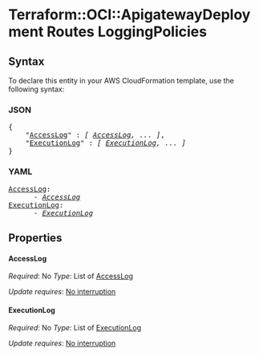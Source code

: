 # Terraform::OCI::ApigatewayDeployment Routes LoggingPolicies

## Syntax

To declare this entity in your AWS CloudFormation template, use the following syntax:

### JSON

<pre>
{
    "<a href="#accesslog" title="AccessLog">AccessLog</a>" : <i>[ <a href="routes-loggingpolicies-accesslog.md">AccessLog</a>, ... ]</i>,
    "<a href="#executionlog" title="ExecutionLog">ExecutionLog</a>" : <i>[ <a href="routes-loggingpolicies-executionlog.md">ExecutionLog</a>, ... ]</i>
}
</pre>

### YAML

<pre>
<a href="#accesslog" title="AccessLog">AccessLog</a>: <i>
      - <a href="routes-loggingpolicies-accesslog.md">AccessLog</a></i>
<a href="#executionlog" title="ExecutionLog">ExecutionLog</a>: <i>
      - <a href="routes-loggingpolicies-executionlog.md">ExecutionLog</a></i>
</pre>

## Properties

#### AccessLog

_Required_: No
_Type_: List of <a href="routes-loggingpolicies-accesslog.md">AccessLog</a>

_Update requires_: [No interruption](https://docs.aws.amazon.com/AWSCloudFormation/latest/UserGuide/using-cfn-updating-stacks-update-behaviors.html#update-no-interrupt)

#### ExecutionLog

_Required_: No
_Type_: List of <a href="routes-loggingpolicies-executionlog.md">ExecutionLog</a>

_Update requires_: [No interruption](https://docs.aws.amazon.com/AWSCloudFormation/latest/UserGuide/using-cfn-updating-stacks-update-behaviors.html#update-no-interrupt)

